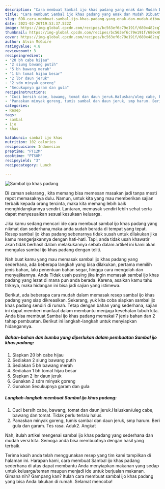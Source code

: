 ```yaml
---
description: "Cara membuat Sambal ijo khas padang yang enak dan Mudah Dibuat"
title: "Cara membuat Sambal ijo khas padang yang enak dan Mudah Dibuat"
slug: 698-cara-membuat-sambal-ijo-khas-padang-yang-enak-dan-mudah-dibuat
date: 2021-02-26T19:53:37.522Z
image: https://img-global.cpcdn.com/recipes/bc563ef6c79e191f/680x482cq70/sambal-ijo-khas-padang-foto-resep-utama.jpg
thumbnail: https://img-global.cpcdn.com/recipes/bc563ef6c79e191f/680x482cq70/sambal-ijo-khas-padang-foto-resep-utama.jpg
cover: https://img-global.cpcdn.com/recipes/bc563ef6c79e191f/680x482cq70/sambal-ijo-khas-padang-foto-resep-utama.jpg
author: Alvin McGuire
ratingvalue: 4.8
reviewcount: 3
recipeingredient:
- "20 bh cabe hijau"
- "2 siung bawang putih"
- "5 bh bawang merah"
- "1 bh tomat hijau besar"
- "2 lbr daun jeruk"
- "2 sdm minyak goreng"
- "Secukupnya garam dan gula"
recipeinstructions:
- "Cuci bersih cabe, bawang, tomat dan daun jeruk.Haluskan/uleg cabe, bawang dan tomat. Tidak perlu terlalu halus."
- "Panaskan minyak goreng, tumis sambal dan daun jeruk, smp harum. Beri gula dan garam. Tes rasa. Aduk2. Angkat"
categories:
- Resep
tags:
- sambal
- ijo
- khas

katakunci: sambal ijo khas 
nutrition: 102 calories
recipecuisine: Indonesian
preptime: "PT12M"
cooktime: "PT60M"
recipeyield: "3"
recipecategory: Lunch

---
```



![Sambal ijo khas padang](https://img-global.cpcdn.com/recipes/bc563ef6c79e191f/680x482cq70/sambal-ijo-khas-padang-foto-resep-utama.jpg)

Di zaman  sekarang , kita memang bisa memesan masakan jadi tanpa mesti repot memasaknya dulu. Namun, untuk kita yang mau memberikan sajian terbaik kepada orang tercinta, maka kita memang lebih baik menghidangkannya sendiri. Lantaran, memasak sendiri lebih sehat serta dapat menyesuaikan sesuai kesukaan keluarga.

Jika kamu sedang mencari ide cara membuat sambal ijo khas padang yang nikmat dan sederhana,maka anda sudah berada di tempat yang tepat. Resep sambal ijo khas padang  sebenarnya tidak susah untuk dilakukan jika kamu mengerjakannya dengan hati-hati. Tapi, anda tidak usah khawatir akan tidak berhasil dalam melakukannya 
sebab dalam artikel ini kami akan mengulas sambal ijo khas padang dengan teliti.  



Nah buat kamu yang mau memasak sambal ijo khas padang yang sederhana, ada beberapa langkah yang bisa dilakukan, pertama memilih jenis bahan, lalu penentuan bahan segar, hingga cara mengolah dan menyajikannya. Anda Tidak usah pusing jika ingin memasak sambal ijo khas padang yang lezat di mana pun anda berada. Karena, asalkan kamu  tahu triknya, maka hidangan ini bisa jadi sajian yang istimewa.

Berikut, ada beberapa cara mudah dalam memasak resep sambal ijo khas padang yang siap dikreasikan. Sekarang, yuk kita coba siapkan sambal ijo khas padang sendiri di rumah. Tetap dengan bahan yang sederhana, sajian ini dapat memberi manfaat dalam membantu menjaga kesehatan tubuh kita. Anda bisa membuat Sambal ijo khas padang memakai 7 jenis bahan dan 2 tahap pembuatan. Berikut ini langkah-langkah untuk menyiapkan hidangannya.

<!--inarticleads1-->

##### Bahan-bahan dan bumbu yang diperlukan dalam pembuatan Sambal ijo khas padang:

1. Siapkan 20 bh cabe hijau
1. Sediakan 2 siung bawang putih
1. Sediakan 5 bh bawang merah
1. Sediakan 1 bh tomat hijau besar
1. Siapkan 2 lbr daun jeruk
1. Gunakan 2 sdm minyak goreng
1. Gunakan Secukupnya garam dan gula




<!--inarticleads2-->

##### Langkah-langkah membuat Sambal ijo khas padang:

1. Cuci bersih cabe, bawang, tomat dan daun jeruk.Haluskan/uleg cabe, bawang dan tomat. Tidak perlu terlalu halus.
1. Panaskan minyak goreng, tumis sambal dan daun jeruk, smp harum. Beri gula dan garam. Tes rasa. Aduk2. Angkat




Nah, itulah artikel mengenai  sambal ijo khas padang  yang sederhana dan mudah versi kita. Semoga anda bisa membuatnya dengan hasil yang terbaik. 

Terima kasih anda telah menggunakan resep yang tim kami tampilkan di halaman ini. Harapan kami, cara membuat  Sambal ijo khas padang sederhana di atas dapat membantu Anda menyiapkan makanan yang sedap untuk keluarga/teman maupun menjadi ide untuk berjualan makanan. Gimana nih? Gampang kan? Itulah cara membuat sambal ijo khas padang yang bisa Anda lakukan di rumah. Selamat mencoba!


